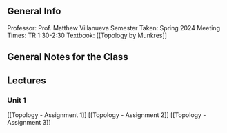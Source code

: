 ## General Info
Professor: Prof. Matthew Villanueva
Semester Taken: Spring 2024
Meeting Times: TR 1:30-2:30
Textbook: [[Topology by Munkres]]
## General Notes for the Class
## Lectures
### Unit 1
[[Topology - Assignment 1]]
[[Topology - Assignment 2]]
[[Topology - Assignment 3]]